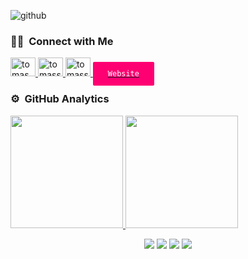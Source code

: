 ![github](https://github.com/user-attachments/assets/14d261ad-1ecf-4d82-a5d3-4453996506c2)


### 🤝🏻 &nbsp;Connect with Me
<p align="left">
    <a href="https://linkedin.com/in/tomas-sorgetti" target="_blank">
        <img src="https://raw.githubusercontent.com/rahuldkjain/github-profile-readme-generator/master/src/images/icons/Social/linked-in-alt.svg" alt="tomas sorgetti" height="30" width="40" />
    </a>
    <a href="https://instagram.com/tomassorg" target="_blank">
        <img src="https://raw.githubusercontent.com/rahuldkjain/github-profile-readme-generator/master/src/images/icons/Social/instagram.svg" alt="tomassorg" height="30" width="40" />
    </a>
    <a href="https://discord.gg/tomassorg456#3428" target="_blank">
        <img src="https://raw.githubusercontent.com/rahuldkjain/github-profile-readme-generator/master/src/images/icons/Social/discord.svg" alt="tomassorg456#3428" height="30" width="40" />
    </a>
    <a href="https://tomassorgetti.com.ar" target="_blank" >
        <code style="background-color: #FE0072; color: #FFFFFF; padding: 12px 24px; border-radius: 2px;">Website</code>
    </a>
</p>

### ⚙️ &nbsp;GitHub Analytics
<p align="left">
<a href="https://github.com/TomasSorgetti">
  <img height="180em" src="https://github-readme-stats-eight-theta.vercel.app/api?username=TomasSorgetti&show_icons=true&theme=algolia&include_all_commits=true&count_private=true"/>
  <img height="180em" src="https://github-readme-stats-eight-theta.vercel.app/api/top-langs/?username=TomasSorgetti&layout=compact&langs_count=8&theme=algolia"/>
</a>
</p>

<p align="center">
<a href="https://www.linkedin.com/in/tomas-sorgetti/"><img src="https://img.shields.io/badge/-Tomas%20Sorgetti-0077B5?style=flat&logo=Linkedin&logoColor=white"/></a>
<a href="mailto:tomassorgetti456@gmail.com"><img src="https://img.shields.io/badge/-tomassorgetti456@gmail.com-D14836?style=flat&logo=Gmail&logoColor=white"/></a>
<a href="https://www.instagram.com/tomassorgetti"><img src="https://img.shields.io/badge/-TomasSorgetti-E4405F?style=flat&logo=Instagram&logoColor=white"/></a>
<a href="https://www.behance.net/tomassorgetti"><img src="https://img.shields.io/badge/-TomasSorgetti-1769FF?style=flat&logo=Behance&logoColor=white"/></a>
</p>
